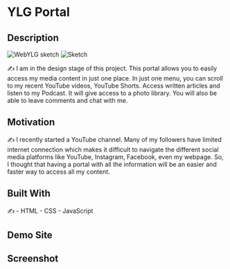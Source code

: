 # YLG Portal
## Description

![WebYLG sketch](https://user-images.githubusercontent.com/115137407/205277892-30cea238-5856-4306-9a2b-d4f3c012491e.png)
![Sketch](https://user-images.githubusercontent.com/115137407/201474482-9f9a1594-7959-452e-94ab-aa8e3d2c765a.jpg)

:writing_hand: I am in the design stage of this project. 
This portal allows you to easily access my media content in just one place. In just one menu, you can scroll to my recent YouTube videos, YouTube Shorts. Access written articles and listen to my Podcast. 
It will give access to a photo library. You will also be able to leave comments and chat with me. 

## Motivation
:writing_hand: I recently started a YouTube channel. Many of my followers have limited internet connection which makes it difficult to navigate the different social media platforms like YouTube, Instagram, Facebook, even my webpage. So, I thought that having a portal with all the information will be an easier and faster way to access all my content.  

## Built With
:writing_hand: - HTML - CSS - JavaScript
## Demo Site
## Screenshot
